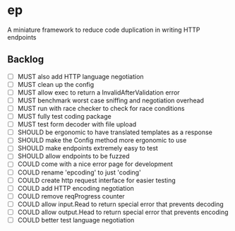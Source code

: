 # ep
A miniature framework to reduce code duplication in writing HTTP endpoints

## Backlog
- [ ] MUST   also add HTTP language negotiation
- [ ] MUST 	 clean up the config 
- [ ] MUST   allow exec to return a InvalidAfterValidation error
- [ ] MUST   benchmark worst case sniffing and negotiation overhead
- [ ] MUST   run with race checker to check for race conditions
- [ ] MUST   fully test coding package
- [ ] MUST   test form decoder with file upload
- [ ] SHOULD be ergonomic to have translated templates as a response
- [ ] SHOULD make the Config method more ergonomic to use
- [ ] SHOULD make endpoints extremely easy to test
- [ ] SHOULD allow endpoints to be fuzzed
- [ ] COULD  come with a nice error page for development
- [ ] COULD  rename 'epcoding' to just 'coding'
- [ ] COULD  create http request interface for easier testing
- [ ] COULD  add HTTP encoding negotiation
- [ ] COULD  remove reqProgress counter
- [ ] COULD  allow input.Read to return special error that prevents decoding
- [ ] COULD  allow output.Head to return special error that prevents encoding
- [ ] COULD  better test language negotiation